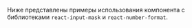 Ниже представлены примеры использования компонента с библиотеками `react-input-mask` и `react-number-format`.
